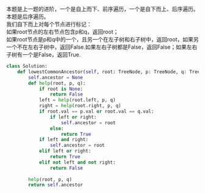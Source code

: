本题是上一题的进阶，一个是自上而下、前序遍历，一个是自下而上、后序遍历。  
本题是后序遍历。  
我们自下而上对每个节点进行标记：  
如果root节点的左右节点包含p和q，返回root；  
如果root节点是p和q中的一个，且另一个在左子树和右子树中，返回root，如果另一个不在左右子树中，返回False.如果左右子树都是False，返回False；如果左右子树有一个是False，返回True.  
```python
class Solution:
    def lowestCommonAncestor(self, root: TreeNode, p: TreeNode, q: TreeNode) -> TreeNode:
        self.ancestor = None
        def help(root, p, q):
            if root is None:
                return False
            left = help(root.left, p, q)
            right = help(root.right, p, q)
            if root.val == p.val or root.val == q.val:
                if left or right:
                    self.ancestor = root
                else:
                    return True
            if left and right:
                self.ancestor = root
            elif left or right:
                return True
            elif not left and not right:
                return False
                
        help(root, p, q)
        return self.ancestor
```
